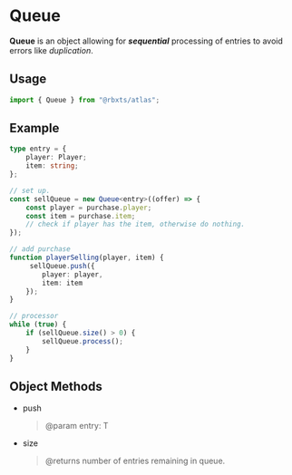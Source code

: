 # Queue

__Queue__ is an object allowing for __*sequential*__ processing of entries to avoid errors like *duplication*.

## Usage
```typescript
import { Queue } from "@rbxts/atlas";
```

## Example
```typescript
type entry = {
	player: Player;
	item: string;
};

// set up.
const sellQueue = new Queue<entry>((offer) => {
    const player = purchase.player;
    const item = purchase.item;
    // check if player has the item, otherwise do nothing.
});

// add purchase
function playerSelling(player, item) {
     sellQueue.push({
        player: player,
        item: item
    });
}

// processor
while (true) {
    if (sellQueue.size() > 0) {
        sellQueue.process();
    }
}
```

## Object Methods
- push

    > @param entry: T
- size

    > @returns number of entries remaining in queue.